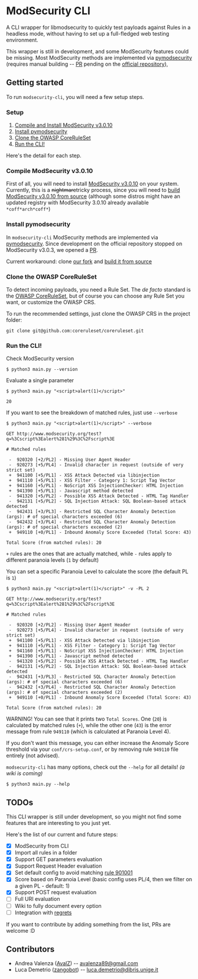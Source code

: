 # ModSecurity CLI

A CLI wrapper for libmodsecurity to quickly test payloads against Rules in a headless mode, without having to set up a full-fledged web testing environment.

This wrapper is still in development, and some ModSecurity features could be missing.
Most ModSecurity methods are implemented via [pymodsecurity](https://github.com/AvalZ/pymodsecurity) (requires manual building -- [PR](https://github.com/pymodsecurity/pymodsecurity/pull/21) pending on the [official repository](https://github.com/pymodsecurity/pymodsecurity)), 

## Getting started

To run `modsecurity-cli`, you will need a few setup steps.

### Setup

1. [Compile and Install ModSecurity v3.0.10](#compile-modsecurity-v3010)
1. [Install pymodsecurity](#install-pymodsecurity)
1. [Clone the OWASP CoreRuleSet](#clone-the-owasp-coreruleset)
1. [Run the CLI!](#run-the-cli)

Here's the detail for each step.

### Compile ModSecurity v3.0.10 

First of all, you will need to install [ModSecurity v3.0.10](https://github.com/SpiderLabs/ModSecurity/releases/tag/v3.0.10) on your system.
Currently, this is a ~~nightmare~~tricky process, since you will need to [build ModSecurity v3.0.10 from source](https://github.com/SpiderLabs/ModSecurity/wiki/Compilation-recipes-for-v3.x)
(although some distros might have an updated registry with ModSecurity 3.0.10 already available `*coff*arch*coff*`)

### Install pymodsecurity


In `modsecurity-cli` ModSecurity methods are implemented via [pymodsecurity](https://github.com/pymodsecurity/pymodsecurity).
Since development on the official repository stopped on ModSecurity v3.0.3, we opened a [PR](https://github.com/pymodsecurity/pymodsecurity/pull/21).

Current workaround: clone [our fork](https://github.com/AvalZ/pymodsecurity) and [build it from source](https://github.com/AvalZ/pymodsecurity#building-from-source)
 
### Clone the OWASP CoreRuleSet

To detect incoming payloads, you need a Rule Set.
The *de facto* standard is the [OWASP CoreRuleSet](https://github.com/coreruleset/coreruleset), but of course you can choose any Rule Set you want, or customize the OWASP CRS.

To run the recommended settings, just clone the OWASP CRS in the project folder:
```
git clone git@github.com:coreruleset/coreruleset.git
```

### Run the CLI!

Check ModSecurity version

```console
$ python3 main.py --version

```

Evaluate a single parameter

```console
$ python3 main.py "<script>alert(1)</script>"

20
```

If you want to see the breakdown of matched rules, just use `--verbose`

```console
$ python3 main.py "<script>alert(1)</script>" --verbose

GET http://www.modsecurity.org/test?q=%3Cscript%3Ealert%281%29%3C%2Fscript%3E

# Matched rules

 -  920320 [+2/PL2] - Missing User Agent Header
 -  920273 [+5/PL4] - Invalid character in request (outside of very strict set)
 +  941100 [+5/PL1] - XSS Attack Detected via libinjection
 +  941110 [+5/PL1] - XSS Filter - Category 1: Script Tag Vector
 +  941160 [+5/PL1] - NoScript XSS InjectionChecker: HTML Injection
 +  941390 [+5/PL1] - Javascript method detected
 -  941320 [+5/PL2] - Possible XSS Attack Detected - HTML Tag Handler
 -  942131 [+5/PL2] - SQL Injection Attack: SQL Boolean-based attack detected
 -  942431 [+3/PL3] - Restricted SQL Character Anomaly Detection (args): # of special characters exceeded (6)
 -  942432 [+3/PL4] - Restricted SQL Character Anomaly Detection (args): # of special characters exceeded (2)
 +  949110 [+0/PL1] - Inbound Anomaly Score Exceeded (Total Score: 43)

Total Score (from matched rules): 20
```

`+` rules are the ones that are actually matched, while `-` rules apply to different paranoia levels (`1` by default)

You can set a specific Paranoia Level to calculate the score (the default PL is `1`)

```console
$ python3 main.py "<script>alert(1)</script>" -v -PL 2

GET http://www.modsecurity.org/test?q=%3Cscript%3Ealert%281%29%3C%2Fscript%3E

# Matched rules

 -  920320 [+2/PL2] - Missing User Agent Header
 -  920273 [+5/PL4] - Invalid character in request (outside of very strict set)
 +  941100 [+5/PL1] - XSS Attack Detected via libinjection
 +  941110 [+5/PL1] - XSS Filter - Category 1: Script Tag Vector
 +  941160 [+5/PL1] - NoScript XSS InjectionChecker: HTML Injection
 +  941390 [+5/PL1] - Javascript method detected
 -  941320 [+5/PL2] - Possible XSS Attack Detected - HTML Tag Handler
 -  942131 [+5/PL2] - SQL Injection Attack: SQL Boolean-based attack detected
 -  942431 [+3/PL3] - Restricted SQL Character Anomaly Detection (args): # of special characters exceeded (6)
 -  942432 [+3/PL4] - Restricted SQL Character Anomaly Detection (args): # of special characters exceeded (2)
 +  949110 [+0/PL1] - Inbound Anomaly Score Exceeded (Total Score: 43)

Total Score (from matched rules): 20
```

WARNING! You can see that it prints two `Total Scores`. One (`20`) is calculated by matched rules (`+`), while the other one (`43`) is the error message from rule `949110` (which is calculated at Paranoia Level 4).

If you don't want this message, you can either increase the Anomaly Score threshold via your `conf/crs-setup.conf`, or by removing rule `949110` file entirely (not advised).

`modsecurity-cli` has many options, check out the `--help` for all details! *(a wiki is coming)*

```console
$ python3 main.py --help
```

## TODOs

This CLI wrapper is still under development, so you might not find some features that are interesting to you just yet.

Here's the list of our current and future steps:

 - [x] ModSecurity from CLI
 - [x] Import all rules in a folder
 - [x] Support GET parameters evaluation
 - [x] Support Request Header evaluation
 - [x] Set default config to avoid matching [rule 901001](https://github.com/coreruleset/coreruleset/blob/v4.0/dev/rules/REQUEST-901-INITIALIZATION.conf#L54-L63)
 - [x] Score based on Paranoia Level (basic config uses PL/4, then we filter on a given PL - default: 1)
 - [x] Support POST request evaluation
 - [ ] Full URI evaluation
 - [ ] Wiki to fully document every option
 - [ ] Integration with [regrets](https://github.com/AvalZ/regrets)

If you want to contribute by adding something from the list, PRs are welcome :D

## Contributors

 - Andrea Valenza ([AvalZ](https://github.com/avalz)) -- avalenza89@gmail.com
 - Luca Demetrio ([zangobot](https://github.com/zangobot)) -- luca.demetrio@dibris.unige.it


